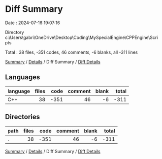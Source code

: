 # Diff Summary

Date : 2024-07-16 19:07:16

Directory c:\\Users\\gabri\\OneDrive\\Desktop\\Coding\\MySpecialEngine\\CPPEngine\\Scripts

Total : 38 files,  -351 codes, 46 comments, -6 blanks, all -311 lines

[Summary](results.md) / [Details](details.md) / Diff Summary / [Diff Details](diff-details.md)

## Languages
| language | files | code | comment | blank | total |
| :--- | ---: | ---: | ---: | ---: | ---: |
| C++ | 38 | -351 | 46 | -6 | -311 |

## Directories
| path | files | code | comment | blank | total |
| :--- | ---: | ---: | ---: | ---: | ---: |
| . | 38 | -351 | 46 | -6 | -311 |

[Summary](results.md) / [Details](details.md) / Diff Summary / [Diff Details](diff-details.md)